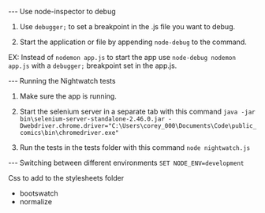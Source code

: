 --- Use node-inspector to debug

1. Use `debugger;` to set a breakpoint in the .js file you want to debug.
 
2. Start the application or file by appending `node-debug` to the command.

EX: Instead of `nodemon app.js` to start the app use `node-debug nodemon app.js` with a `debugger;` breakpoint set in the app.js.

--- Running the Nightwatch tests

1. Make sure the app is running.

2. Start the selenium server in a separate tab with this command
`java -jar bin\selenium-server-standalone-2.46.0.jar -Dwebdriver.chrome.driver="C:\Users\corey_000\Documents\Code\public_comics\bin\chromedriver.exe"`

3. Run the tests in the tests folder with this command
`node nightwatch.js`

--- Switching between different environments
`SET NODE_ENV=development`




Css to add to the stylesheets folder
- bootswatch
- normalize
